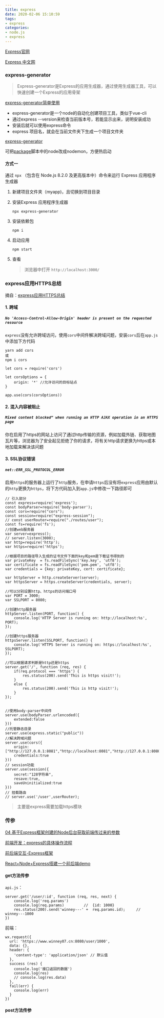 ```yaml
---
title: express
date: 2020-02-06 15:10:59
tags:
- express
categories: 
- node.js
- express
---
```


[Express官网](http://expressjs.com/)

[Express 中文网](https://www.expressjs.com.cn/)

### express-generator

> Express-generator是Express的应用生成器，通过使用生成器工具，可以快速创建一个Express的应用骨架

[express-generator简单使用](https://www.cnblogs.com/lihuijuan/p/10821815.html)

- express-generator是一个node的自动化创建项目工具，类似于vue-cli
- 通过express --version来检查当前版本号，若能显示出来，说明安装成功
- 安装后就可以使用express命令
- express 项目名，就会在当前文件夹下生成一个项目文件夹

[express-generator](https://blog.csdn.net/wanshiwusanren/article/details/120214652)

可把[package](https://so.csdn.net/so/search?q=package&spm=1001.2101.3001.7020)脚本中的node改成nodemon，方便热启动

#### 方式一

通过 `npx` （包含在 Node.js 8.2.0 及更高版本中）命令来运行 Express 应用程序生成器

1. 新建项目文件夹（myapp)，且切换到项目目录

2. 安装Express 应用程序生成器

   ```
   npx express-generator
   ```

3. 安装依赖包

   ```
   npm i
   ```

4. 启动应用

   ```
   npm start
   ```

5. 查看

   > 浏览器中打开 `http://localhost:3000/` 





### express应用HTTPS总结

摘自：[express应用HTTPS总结](https://www.jianshu.com/p/e83186622054/)

####  1. 跨域

##### `No 'Access-Control-Allow-Origin' header is present on the requested resource`

`express`没有允许跨域访问，使用`cors`中间件解决跨域问题，安装`cors`后在`app.js`中添加下方代码

```
yarn add cors
或
npm i cors
```

```
let cors = require('cors')

let corsOptions = {
    origin: '*' //允许访问的目标站点
}

app.use(cors(corsOptions))
```

#### 2. 混入内容被阻止

##### `Mixed content blocked” when running an HTTP AJAX operation in an HTTPS page`

你在启用了https的网站上访问了通过http传输的资源，例如加载外链、获取地图瓦片等，浏览器为了安全起见拒绝了你的请求，将有关http请求更换为https或本地加载来解决该问题

#### 3. SSL协议错误

##### `net::ERR_SSL_PROTOCOL_ERROR`

启用`https`的服务器上运行了`http`服务，在申请`https`后没有将`express`应用由默认的`http`更换为`https`，将下方代码加入到`app.js`中修改一下路径即可

```
// 引入部分
const express=require('express');
const bodyParser=require('body-parser');
const cors=require("cors");
const session=require("express-session");
// const userRouter=require("./routes/user");
const fs=require('fs');
//创建web服务器
var server=express();
// server.listen(3000);
var http=require('http');
var https=require('https');

//根据项目的路径导入生成的证书文件下面的key和pem是下载证书得到的
var privateKey  = fs.readFileSync('key.key', 'utf8');
var certificate = fs.readFileSync('pem.pem', 'utf8');
var credentials = {key: privateKey, cert: certificate};
 
var httpServer = http.createServer(server);
var httpsServer = https.createServer(credentials, server);
 
//可以分别设置http、https的访问端口号
var PORT = 3000;
var SSLPORT = 8080;
 
//创建http服务器
httpServer.listen(PORT, function() {
    console.log('HTTP Server is running on: http://localhost:%s', PORT);
});
 
//创建https服务器
httpsServer.listen(SSLPORT, function() {
    console.log('HTTPS Server is running on: https://localhost:%s', SSLPORT);
});
 
//可以根据请求判断是http还是https
server.get('/', function (req, res) {
    if(req.protocol === 'https') {
        res.status(200).send('This is https visit!');
    }
    else {
        res.status(200).send('This is http visit!');
    }
});


//使用body-parser中间件
server.use(bodyParser.urlencoded({
    extended:false
}))
//托管静态目录
server.use(express.static("public"))
//解决跨域问题
server.use(cors({
    origin:["http://127.0.0.1:8081","http://localhost:8081","http://127.0.0.1:8080","http://localhost:8080"],
    credentials:true
}))
// session功能
server.use(session({
    secret:"128字符串",
    resave:true,
    saveUninitialized:true
}))
// 挂载路由
// server.use('/user',userRouter);
```

> 主要是express需要加载https模块

### 传参

[04 基于Express框架创建的Node后台获取前端传过来的参数](https://blog.51cto.com/u_11378682/4931109)

[前端开发：express的具体操作流程](https://zhuanlan.zhihu.com/p/145760258)

[前后端交互-Express框架](https://www.jianshu.com/p/a75a521921e2)

[React+Node+Express搭建一个前后端demo](https://segmentfault.com/a/1190000019608194)

#### get方法传参

`api.js`：

```
server.get('/user/:id', function (req, res, next) {
    console.log('req.params')     	
    console.log(req.params)    		//  {id: 1000}
    res.status(200).send('winney---' +  req.params.id);     //  winney---1000
})
```

前端：

```
wx.request({
  url: 'https://www.winney07.cn:8080/user/1000',  
  data: {},
  header: {
    'content-type': 'application/json' // 默认值
  },
  success (res) {
    console.log('接口返回的数据')
    console.log(res)
    // console.log(res.data)
  },
  fail(err) {
    console.log(err)
  }
})
```

#### post方法传参
